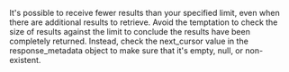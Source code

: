 It's possible to receive fewer results than your specified limit, even when there are additional results to retrieve. Avoid the temptation to check the size of results against the limit to conclude the results have been completely returned. Instead, check the next_cursor value in the response_metadata object to make sure that it's empty, null, or non-existent.
